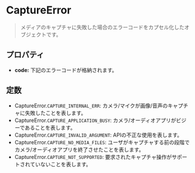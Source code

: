 CaptureError
============

> メディアのキャプチャに失敗した場合のエラーコードをカプセル化したオブジェクトです。

プロパティ
----------

- __code:__ 下記のエラーコードが格納されます。

定数
---------

- CaptureError.`CAPTURE_INTERNAL_ERR`: カメラ/マイクが画像/音声のキャプチャに失敗したことを表します。
- CaptureError.`CAPTURE_APPLICATION_BUSY`: カメラ/オーディオアプリがビジーであることを表します。
- CaptureError.`CAPTURE_INVALID_ARGUMENT`: APIの不正な使用を表します。
- CaptureError.`CAPTURE_NO_MEDIA_FILES`: ユーザがキャプチャする前の段階でカメラ/オーディオアプリを終了させたことを表します。
- CaptureError.`CAPTURE_NOT_SUPPORTED`: 要求されたキャプチャ操作がサポートされていないことを表します。
